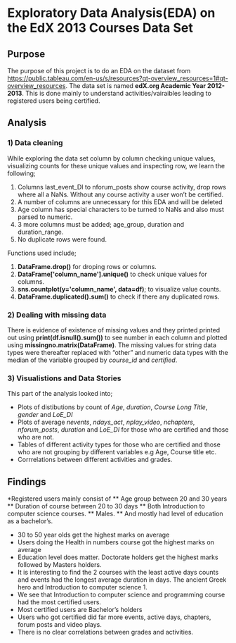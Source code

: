 # Exploratory Data Analysis(EDA) on the EdX 2013 Courses Data Set
## Purpose
The purpose of this project is to do an EDA on the dataset from https://public.tableau.com/en-us/s/resources?qt-overview_resources=1#qt-overview_resources. 
The data set is named **edX.org Academic Year 2012-2013**. This is done mainly to understand activities/vairaibles leading to registered users being certified.

## Analysis
### 1) Data cleaning
While exploring the data set column by column checking unique values, visualizing counts for these unique values and inspecting row, we learn the following;
1.	Columns last_event_DI to nforum_posts show course activity, drop rows where all a NaNs. Without any course activity a user won’t be certified.
2.	A number of columns are unnecessary for this EDA and will be deleted
3.	Age column has special characters to be turned to NaNs and also must parsed to numeric.
4.	3 more columns must be added; age_group, duration and duration_range.
5.	No duplicate rows were found.

Functions used include;
1.	**DataFrame.drop()** for droping rows or columns.
2.	**DataFrame['column_name'].unique()** to check unique values for columns.
3.	**sns.countplot(y='column_name', data=df)**; to visualize value counts.
4.	**DataFrame.duplicated().sum()** to check if there any duplicated rows.

### 2) Dealing with missing data
There is evidence of existence of missing values and they printed printed out using **print(df.isnull().sum())** to see number in each column and plotted using 
**missingno.matrix(DataFrame)**. The missing values for string data types were thereafter replaced with “other” and numeric data types with the median of the 
variable grouped by *course_id* and *certified*.

### 3) Visualistions and Data Stories
This part of the analysis looked into;
* Plots of distibutions by count of *Age*, *duration*, *Course Long Title*, *gender* and *LoE_DI*
* Plots of average *nevents*, *ndays_act*, *nplay_video*, *nchapters*, *nforum_posts*, *duration* and *LoE_DI* for those who are certified and those who are not.
* Tables of different activity types for those who are certified and those who are not grouping by different variables e.g Age, Course title etc.
* Corrrelations between different activities and grades.

## Findings
*Registered users mainly consist of
**	Age group between 20 and 30 years
**	Duration of course between 20 to 30 days
**	Both Introduction to computer science courses.
**	Males.
**	And mostly had level of education as a bachelor’s.
*	30 to 50 year olds get the highest marks on average
* Users doing the Health in numbers course got the highest marks on average
*	Education level does matter. Doctorate holders get the highest marks followed by Masters holders.
* It is interesting to find the 2 courses with the least active days counts and events had the longest average duration in days. The ancient Greek hero 
and Introduction to computer science 1.
* We see that Introduction to computer science and programming course had the most certified users.
* Most certified users are Bachelor’s holders
* Users who got certified did far more events, active days, chapters, forum posts and video plays. 
* There is no clear correlations between grades and activities.




